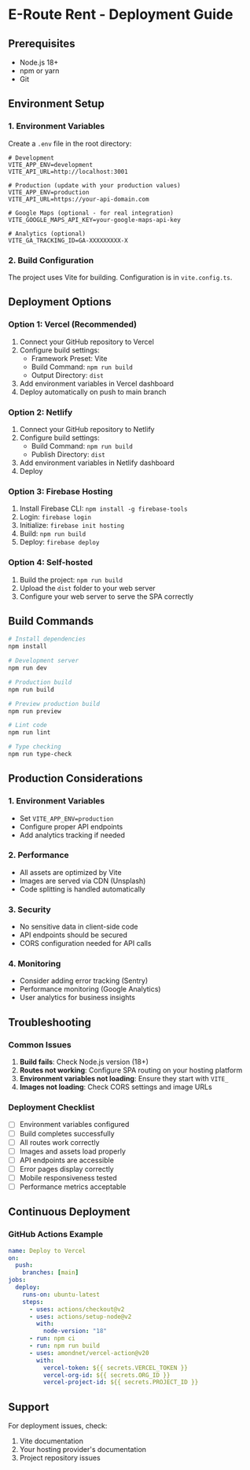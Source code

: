 # E-Route Rent - Deployment Guide

## Prerequisites

- Node.js 18+
- npm or yarn
- Git

## Environment Setup

### 1. Environment Variables

Create a `.env` file in the root directory:

```env
# Development
VITE_APP_ENV=development
VITE_API_URL=http://localhost:3001

# Production (update with your production values)
VITE_APP_ENV=production
VITE_API_URL=https://your-api-domain.com

# Google Maps (optional - for real integration)
VITE_GOOGLE_MAPS_API_KEY=your-google-maps-api-key

# Analytics (optional)
VITE_GA_TRACKING_ID=GA-XXXXXXXXX-X
```

### 2. Build Configuration

The project uses Vite for building. Configuration is in `vite.config.ts`.

## Deployment Options

### Option 1: Vercel (Recommended)

1. Connect your GitHub repository to Vercel
2. Configure build settings:
   - Framework Preset: Vite
   - Build Command: `npm run build`
   - Output Directory: `dist`
3. Add environment variables in Vercel dashboard
4. Deploy automatically on push to main branch

### Option 2: Netlify

1. Connect your GitHub repository to Netlify
2. Configure build settings:
   - Build Command: `npm run build`
   - Publish Directory: `dist`
3. Add environment variables in Netlify dashboard
4. Deploy

### Option 3: Firebase Hosting

1. Install Firebase CLI: `npm install -g firebase-tools`
2. Login: `firebase login`
3. Initialize: `firebase init hosting`
4. Build: `npm run build`
5. Deploy: `firebase deploy`

### Option 4: Self-hosted

1. Build the project: `npm run build`
2. Upload the `dist` folder to your web server
3. Configure your web server to serve the SPA correctly

## Build Commands

```bash
# Install dependencies
npm install

# Development server
npm run dev

# Production build
npm run build

# Preview production build
npm run preview

# Lint code
npm run lint

# Type checking
npm run type-check
```

## Production Considerations

### 1. Environment Variables

- Set `VITE_APP_ENV=production`
- Configure proper API endpoints
- Add analytics tracking if needed

### 2. Performance

- All assets are optimized by Vite
- Images are served via CDN (Unsplash)
- Code splitting is handled automatically

### 3. Security

- No sensitive data in client-side code
- API endpoints should be secured
- CORS configuration needed for API calls

### 4. Monitoring

- Consider adding error tracking (Sentry)
- Performance monitoring (Google Analytics)
- User analytics for business insights

## Troubleshooting

### Common Issues

1. **Build fails**: Check Node.js version (18+)
2. **Routes not working**: Configure SPA routing on your hosting platform
3. **Environment variables not loading**: Ensure they start with `VITE_`
4. **Images not loading**: Check CORS settings and image URLs

### Deployment Checklist

- [ ] Environment variables configured
- [ ] Build completes successfully
- [ ] All routes work correctly
- [ ] Images and assets load properly
- [ ] API endpoints are accessible
- [ ] Error pages display correctly
- [ ] Mobile responsiveness tested
- [ ] Performance metrics acceptable

## Continuous Deployment

### GitHub Actions Example

```yaml
name: Deploy to Vercel
on:
  push:
    branches: [main]
jobs:
  deploy:
    runs-on: ubuntu-latest
    steps:
      - uses: actions/checkout@v2
      - uses: actions/setup-node@v2
        with:
          node-version: "18"
      - run: npm ci
      - run: npm run build
      - uses: amondnet/vercel-action@v20
        with:
          vercel-token: ${{ secrets.VERCEL_TOKEN }}
          vercel-org-id: ${{ secrets.ORG_ID }}
          vercel-project-id: ${{ secrets.PROJECT_ID }}
```

## Support

For deployment issues, check:

1. Vite documentation
2. Your hosting provider's documentation
3. Project repository issues
